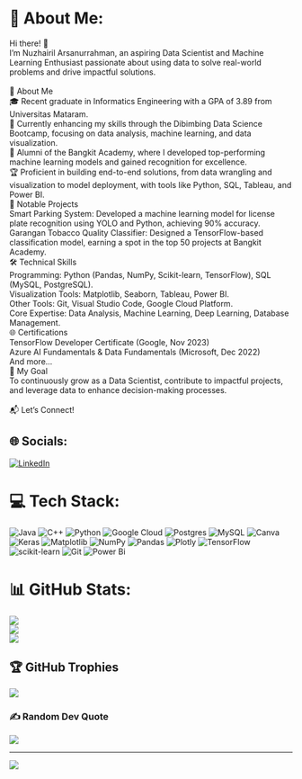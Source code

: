 # 💫 About Me:
Hi there! 👋<br>I’m Nuzhairil Arsanurrahman, an aspiring Data Scientist and Machine Learning Enthusiast passionate about using data to solve real-world problems and drive impactful solutions.<br><br>🌟 About Me<br>🎓 Recent graduate in Informatics Engineering with a GPA of 3.89 from Universitas Mataram.<br>🌱 Currently enhancing my skills through the Dibimbing Data Science Bootcamp, focusing on data analysis, machine learning, and data visualization.<br>🤖 Alumni of the Bangkit Academy, where I developed top-performing machine learning models and gained recognition for excellence.<br>🏆 Proficient in building end-to-end solutions, from data wrangling and visualization to model deployment, with tools like Python, SQL, Tableau, and Power BI.<br>🚀 Notable Projects<br>Smart Parking System: Developed a machine learning model for license plate recognition using YOLO and Python, achieving 90% accuracy.<br>Garangan Tobacco Quality Classifier: Designed a TensorFlow-based classification model, earning a spot in the top 50 projects at Bangkit Academy.<br>🛠 Technical Skills<br>Programming: Python (Pandas, NumPy, Scikit-learn, TensorFlow), SQL (MySQL, PostgreSQL).<br>Visualization Tools: Matplotlib, Seaborn, Tableau, Power BI.<br>Other Tools: Git, Visual Studio Code, Google Cloud Platform.<br>Core Expertise: Data Analysis, Machine Learning, Deep Learning, Database Management.<br>🌐 Certifications<br>TensorFlow Developer Certificate (Google, Nov 2023)<br>Azure AI Fundamentals & Data Fundamentals (Microsoft, Dec 2022)<br>And more...<br>🎯 My Goal<br>To continuously grow as a Data Scientist, contribute to impactful projects, and leverage data to enhance decision-making processes.<br><br>📬 Let’s Connect!<br>


## 🌐 Socials:
[![LinkedIn](https://img.shields.io/badge/LinkedIn-%230077B5.svg?logo=linkedin&logoColor=white)](https://linkedin.com/in/https://www.linkedin.com/in/nuzhairil-arsanurrahman-637315235/) 

# 💻 Tech Stack:
![Java](https://img.shields.io/badge/java-%23ED8B00.svg?style=for-the-badge&logo=openjdk&logoColor=white) ![C++](https://img.shields.io/badge/c++-%2300599C.svg?style=for-the-badge&logo=c%2B%2B&logoColor=white) ![Python](https://img.shields.io/badge/python-3670A0?style=for-the-badge&logo=python&logoColor=ffdd54) ![Google Cloud](https://img.shields.io/badge/GoogleCloud-%234285F4.svg?style=for-the-badge&logo=google-cloud&logoColor=white) ![Postgres](https://img.shields.io/badge/postgres-%23316192.svg?style=for-the-badge&logo=postgresql&logoColor=white) ![MySQL](https://img.shields.io/badge/mysql-4479A1.svg?style=for-the-badge&logo=mysql&logoColor=white) ![Canva](https://img.shields.io/badge/Canva-%2300C4CC.svg?style=for-the-badge&logo=Canva&logoColor=white) ![Keras](https://img.shields.io/badge/Keras-%23D00000.svg?style=for-the-badge&logo=Keras&logoColor=white) ![Matplotlib](https://img.shields.io/badge/Matplotlib-%23ffffff.svg?style=for-the-badge&logo=Matplotlib&logoColor=black) ![NumPy](https://img.shields.io/badge/numpy-%23013243.svg?style=for-the-badge&logo=numpy&logoColor=white) ![Pandas](https://img.shields.io/badge/pandas-%23150458.svg?style=for-the-badge&logo=pandas&logoColor=white) ![Plotly](https://img.shields.io/badge/Plotly-%233F4F75.svg?style=for-the-badge&logo=plotly&logoColor=white) ![TensorFlow](https://img.shields.io/badge/TensorFlow-%23FF6F00.svg?style=for-the-badge&logo=TensorFlow&logoColor=white) ![scikit-learn](https://img.shields.io/badge/scikit--learn-%23F7931E.svg?style=for-the-badge&logo=scikit-learn&logoColor=white) ![Git](https://img.shields.io/badge/git-%23F05033.svg?style=for-the-badge&logo=git&logoColor=white) ![Power Bi](https://img.shields.io/badge/power_bi-F2C811?style=for-the-badge&logo=powerbi&logoColor=black)
# 📊 GitHub Stats:
![](https://github-readme-stats.vercel.app/api?username=Arsan24&theme=dark&hide_border=false&include_all_commits=false&count_private=false)<br/>
![](https://github-readme-streak-stats.herokuapp.com/?user=Arsan24&theme=dark&hide_border=false)<br/>
![](https://github-readme-stats.vercel.app/api/top-langs/?username=Arsan24&theme=dark&hide_border=false&include_all_commits=false&count_private=false&layout=compact)

## 🏆 GitHub Trophies
![](https://github-profile-trophy.vercel.app/?username=Arsan24&theme=radical&no-frame=false&no-bg=true&margin-w=4)

### ✍️ Random Dev Quote
![](https://quotes-github-readme.vercel.app/api?type=horizontal&theme=radical)

---
[![](https://visitcount.itsvg.in/api?id=Arsan24&icon=0&color=0)](https://visitcount.itsvg.in)

<!-- Proudly created with GPRM ( https://gprm.itsvg.in ) -->

